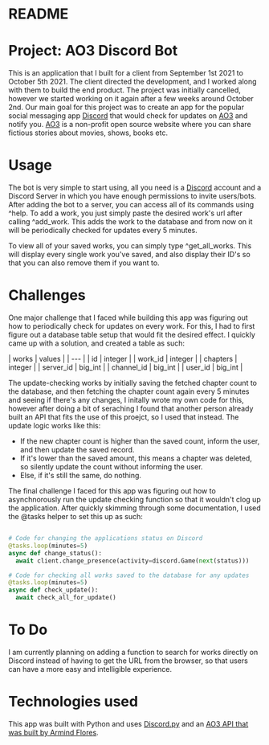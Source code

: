 # README

# Project: AO3 Discord Bot

This is an application that I built for a client from September 1st 2021 to October 5th  2021. The client directed the development, and I worked along with them to build the end product. The project was initially cancelled, however we started working on it again after a few weeks around October 2nd. Our main goal for this project was to create an app for the popular social messaging app [Discord](https://discord.com) that would check for updates on [AO3](https://archiveofourown.org) and notify you. [AO3](https://archiveofourown.org) is a non-profit open source website where you can share fictious stories about movies, shows, books etc.  

# Usage

The bot is very simple to start using, all you need is a [Discord](https://discord.com) account and a Discord Server in which you have enough permissions to invite users/bots.
After adding the bot to a server, you can access all of its commands using ^help. To add a work, you just simply paste the desired work's url after calling ^add_work. This adds the work to the database and from now on it will be periodically checked for updates every 5 minutes.

To view all of your saved works, you can simply type ^get_all_works. This will display every single work you've saved, and also display their ID's so that you can also remove them if you want to.

# Challenges

One major challenge that I faced while building this app was figuring out how to periodically check for updates on every work. For this, I had to first figure out a database table setup that would fit the desired effect. I quickly came up with a solution, and created a table as such:

| works | values |
| --- |
| id | integer |
| work_id | integer |
| chapters | integer |
| server_id | big_int |
| channel_id | big_int |
| user_id | big_int |

The update-checking works by initially saving the fetched chapter count to the database, and then fetching the chapter count again every 5 minutes and seeing if there's any changes, I initally wrote my own code for this, however after doing a bit of seraching I found that another person already built an API that fits the use of this proejct, so I used that instead. 
The update logic works like this: 
* If the new chapter count is higher than the saved count, inform the user, and then update the saved record. 
* If it's lower than the saved amount, this means a chapter was deleted, so silently update the count without informing the user. 
* Else, if it's still the same, do nothing.

The final challenge I faced for this app was figuring out how to asynchnorously run the update checking function so that it wouldn't clog up the application. After quickly skimming through some documentation, I used the @tasks helper to set this up as such:

```python

# Code for changing the applications status on Discord
@tasks.loop(minutes=5)
async def change_status():
  await client.change_presence(activity=discord.Game(next(status)))   

# Code for checking all works saved to the database for any updates
@tasks.loop(minutes=5)
async def check_update():
  await check_all_for_update()
```

# To Do

I am currently planning on adding a function to search for works directly on Discord instead of having to get the URL from the browser, so that users can have a more easy and intelligible experience.

# Technologies used

This app was built with Python and uses [Discord.py](https://discordpy.readthedocs.io/en/stable/) and an [AO3 API that was built by Armind Flores](https://github.com/ArmindoFlores/ao3_api).
